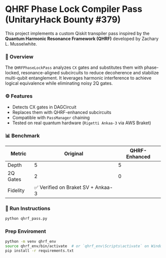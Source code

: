 # QHRF Phase Lock Compiler Pass (UnitaryHack Bounty #379)

This project implements a custom Qiskit transpiler pass inspired by the **Quantum Harmonic Resonance Framework (QHRF)** developed by Zachary L. Musselwhite.

### 🔬 Overview

The `QHRFPhaseLockPass` analyzes `CX` gates and substitutes them with phase-locked, resonance-aligned subcircuits to reduce decoherence and stabilize multi-qubit entanglement. It leverages harmonic interference to achieve logical equivalence while eliminating noisy 2Q gates.

### ⚙️ Features

- Detects CX gates in DAGCircuit
- Replaces them with QHRF-enhanced subcircuits
- Compatible with `PassManager` chaining
- Tested on real quantum hardware (`Rigetti Ankaa-3` via AWS Braket)

### 📊 Benchmark

| Metric         | Original | QHRF-Enhanced |
|----------------|----------|----------------|
| Depth          | 5        | 5              |
| 2Q Gates       | 2        | 0              |
| Fidelity       | ✅ Verified on Braket SV + Ankaa-3 |

### 🚀 Run Instructions

```bash
python qhrf_pass.py
```
### Prep Enviroment
```bash
python -m venv qhrf_env
source qhrf_env/bin/activate  # or `qhrf_env\Scripts\activate` on Windows
pip install -r requirements.txt
```
